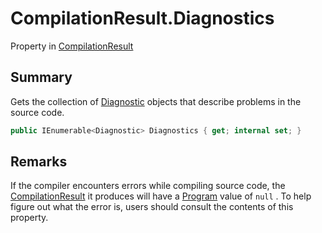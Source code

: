 # CompilationResult.Diagnostics

Property in [CompilationResult](/docs/api/csharp/yarn.compiler.compilationresult.md)

## Summary


Gets the collection of  <a href="yarn.compiler.diagnostic.md">Diagnostic</a>  objects that
describe problems in the source code.


```csharp
public IEnumerable<Diagnostic> Diagnostics { get; internal set; }
```

## Remarks


If the compiler encounters errors while compiling source code, the
<a href="yarn.compiler.compilationresult.md">CompilationResult</a>  it produces will have a  <a href="yarn.compiler.compilationresult.program.md">Program</a>  value of  <code>null</code> . To help figure out
what the error is, users should consult the contents of this
property.


